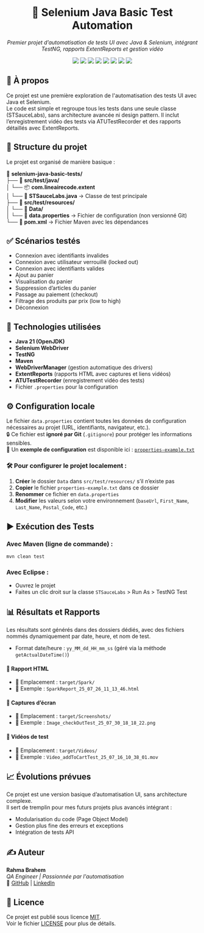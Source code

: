 <h1 align="center">🧰 Selenium Java Basic Test Automation</h1>
<p align="center"><i>Premier projet d’automatisation de tests UI avec Java & Selenium, intégrant TestNG, rapports ExtentReports et gestion vidéo</i></p>

<p align="center">
  <img src="https://img.shields.io/badge/Java-ED8B00?style=for-the-badge&logo=java&logoColor=white" />
  <img src="https://img.shields.io/badge/Selenium-43B02A?style=for-the-badge&logo=selenium&logoColor=white" />
  <img src="https://img.shields.io/badge/TestNG-F2A100?style=for-the-badge&logo=testng&logoColor=white" />
  <img src="https://img.shields.io/badge/Maven-C71A36?style=for-the-badge&logo=apache-maven&logoColor=white" />
  <img src="https://img.shields.io/badge/ExtentReports-blueviolet?style=for-the-badge&logo=report&logoColor=white" />
  <img src="https://img.shields.io/badge/License-MIT-green?style=for-the-badge" />
  <img src="https://img.shields.io/badge/build-passing-brightgreen?style=for-the-badge&logo=github" />
  <img src="https://img.shields.io/badge/Version-1.0-blue?logoColor=rgb(0%2C%200%2C%20255)&label=Version" />
</p>

## 🚀 À propos

Ce projet est une première exploration de l'automatisation des tests UI avec Java et Selenium.  
Le code est simple et regroupe tous les tests dans une seule classe (STSauceLabs), sans architecture avancée ni design pattern.
Il inclut l’enregistrement vidéo des tests via ATUTestRecorder et des rapports détaillés avec ExtentReports.

## 🧱 Structure du projet

Le projet est organisé de manière basique :

📁 **selenium-java-basic-tests/**  
├── 📁 **src/test/java/**  
│ └── 📦 **com.lineairecode.extent**  
│  └── 🧪 **STSauceLabs.java** → Classe de test principale  
├── 📁 **src/test/resources/**  
│ └── 📁 **Data/**  
│  └── 📄 **data.properties** → Fichier de configuration (non versionné Git)  
└── 📄 **pom.xml** → Fichier Maven avec les dépendances  

## ✅ Scénarios testés

- Connexion avec identifiants invalides  
- Connexion avec utilisateur verrouillé (locked out)  
- Connexion avec identifiants valides  
- Ajout au panier  
- Visualisation du panier  
- Suppression d’articles du panier  
- Passage au paiement (checkout)  
- Filtrage des produits par prix (low to high)  
- Déconnexion  

## 🔧 Technologies utilisées

- **Java 21 (OpenJDK)**
- **Selenium WebDriver**
- **TestNG**
- **Maven**
- **WebDriverManager** (gestion automatique des drivers)
- **ExtentReports** (rapports HTML avec captures et liens vidéos)
- **ATUTestRecorder** (enregistrement vidéo des tests)
- Fichier `.properties` pour la configuration

## ⚙️ Configuration locale

Le fichier `data.properties` contient toutes les données de configuration nécessaires au projet (URL, identifiants, navigateur, etc.).  
🔒 Ce fichier est **ignoré par Git** (`.gitignore`) pour protéger les informations sensibles.  
📁 Un **exemple de configuration** est disponible ici : [`properties-example.txt`](src/test/resources/Data/properties-example.txt)

### 🛠️ Pour configurer le projet localement :

1. **Créer** le dossier `Data` dans `src/test/resources/` s’il n’existe pas   
2. **Copier** le fichier `properties-example.txt` dans ce dossier  
3. **Renommer** ce fichier en `data.properties`  
4. **Modifier** les valeurs selon votre environnement (`baseUrl`, `First_Name`, `Last_Name`, `Postal_Code`, etc.)  

## ▶️ Exécution des Tests

### Avec Maven (ligne de commande) :

```bash
mvn clean test
```

### Avec Eclipse :

* Ouvrez le projet
* Faites un clic droit sur la classe `STSauceLabs` > Run As > TestNG Test

## 📊 Résultats et Rapports

Les résultats sont générés dans des dossiers dédiés, avec des fichiers nommés dynamiquement par date, heure, et nom de test.
  - Format date/heure : `yy_MM_dd_HH_mm_ss` (géré via la méthode `getActualDateTime()`)  

#### 📁 Rapport HTML
- 📂 Emplacement : `target/Spark/`
- 📝 Exemple : `SparkReport_25_07_26_11_13_46.html`

#### 📸 Captures d’écran
- 📂 Emplacement : `target/Screenshots/`
- 📝 Exemple : `Image_checkOutTest_25_07_30_18_18_22.png`

#### 🎥 Vidéos de test 
- 📂 Emplacement : `target/Videos/`
- 📝 Exemple : `Video_addToCartTest_25_07_16_10_38_01.mov`

## 📈 Évolutions prévues

Ce projet est une version basique d’automatisation UI, sans architecture complexe.  
Il sert de tremplin pour mes futurs projets plus avancés intégrant :
   - Modularisation du code (Page Object Model)
   - Gestion plus fine des erreurs et exceptions
   - Intégration de tests API

## ✍️ Auteur

  <strong>Rahma Brahem</strong><br>
  <em>QA Engineer | Passionnée par l'automatisation</em><br>
  📎 <a href="https://github.com/RahmaBrahem">GitHub</a> |
  <a href="https://www.linkedin.com/in/rahmabrahemqa">LinkedIn</a> 

## 📜 Licence

Ce projet est publié sous licence [MIT](https://opensource.org/licenses/MIT).  
Voir le fichier [LICENSE](./LICENSE) pour plus de détails.
